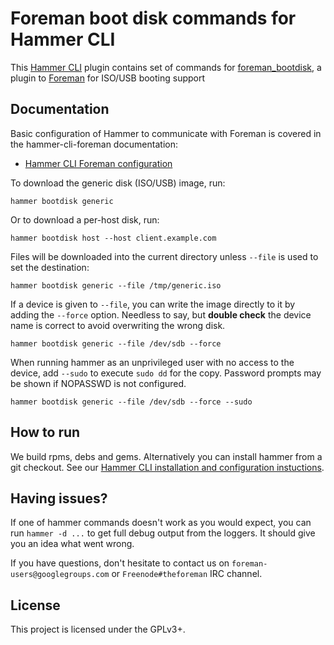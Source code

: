 Foreman boot disk commands for Hammer CLI
=========================================

This [Hammer CLI](https://github.com/theforeman/hammer-cli) plugin contains
set of commands for [foreman_bootdisk](https://github.com/theforeman/foreman_bootdisk),
a plugin to [Foreman](http://theforeman.org/) for ISO/USB booting support

Documentation
-------------

Basic configuration of Hammer to communicate with Foreman is covered in the
hammer-cli-foreman documentation:

 - [Hammer CLI Foreman configuration](https://github.com/theforeman/hammer-cli-foreman/blob/master/doc/configuration.md)

To download the generic disk (ISO/USB) image, run:

    hammer bootdisk generic

Or to download a per-host disk, run:

    hammer bootdisk host --host client.example.com

Files will be downloaded into the current directory unless `--file` is used to set the
destination:

    hammer bootdisk generic --file /tmp/generic.iso

If a device is given to `--file`, you can write the image directly to it by adding the
`--force` option.  Needless to say, but **double check** the device name is correct to
avoid overwriting the wrong disk.

    hammer bootdisk generic --file /dev/sdb --force

When running hammer as an unprivileged user with no access to the device, add `--sudo`
to execute `sudo dd` for the copy.  Password prompts may be shown if NOPASSWD is not
configured.

    hammer bootdisk generic --file /dev/sdb --force --sudo


How to run
----------

We build rpms, debs and gems. Alternatively you can install hammer from a git checkout.
See our [Hammer CLI installation and configuration instuctions](https://github.com/theforeman/hammer-cli/blob/master/doc/installation.md#installation).

Having issues?
--------------

If one of hammer commands doesn't work as you would expect, you can run `hammer -d ...` to get
full debug output from the loggers. It should give you an idea what went wrong.

If you have questions, don't hesitate to contact us on `foreman-users@googlegroups.com` or
`Freenode#theforeman` IRC channel.

License
-------

This project is licensed under the GPLv3+.
